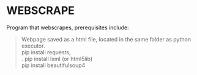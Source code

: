 # WEBSCRAPE
Program that webscrapes, prerequisites include:

> Webpage saved as a html file, located in the same folder as python executor.<br>
>pip install requests,<br>.
>pip install lxml (or html5lib)<br>
>pip install beautifulsoup4





